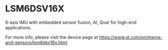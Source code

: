 # LSM6DSV16X

6-axis IMU with embedded sensor fusion, AI, Qvar for high-end applications. 

For more info, please visit the device page at https://www.st.com/en/mems-and-sensors/lsm6dsv16x.html